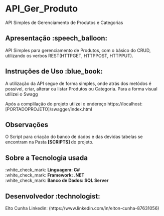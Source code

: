# API_Ger_Produto
API Simples de Gerenciamento de Produtos e Categorias

<h2>Apresentação  :speech_balloon:	</h2> 
API Simples para gerenciamento de Produtos, com o básico do CRUD, utilizando os verbos REST(HTTPGET, HTTPPOST, HTTPPUT).

<h2>Instruções de Uso :blue_book:	</h2>
A utilização da API segue de forma simples, onde atrás dos metódos é possível, criar, alterar ou listar Produtos ou Categoria.
Para a forma visual utilizei o Swagg

Após a complilação do projeto utiizei o endereço 
https://localhost:[PORTADOPROJETO]/swagger/index.html


<h2>Observações</h2>
O Script para criação do banco de dados e das devidas tabelas se encontram na Pasta <strong >[SCRIPTS] </strong>  do projeto.


<h2>Sobre a Tecnologia usada</h2>
:white_check_mark: <strong>Linguagem: C#</strong> </br>
:white_check_mark: <strong>Framework: .NET </strong> </br>
:white_check_mark: <strong>Banco de Dados: SQL Server</strong> </br>



<h2> Desenvolvedor :technologist:</h2>
Elto Cunha
Linkedin: (https://www.linkedin.com/in/elton-cunha-87631056)
